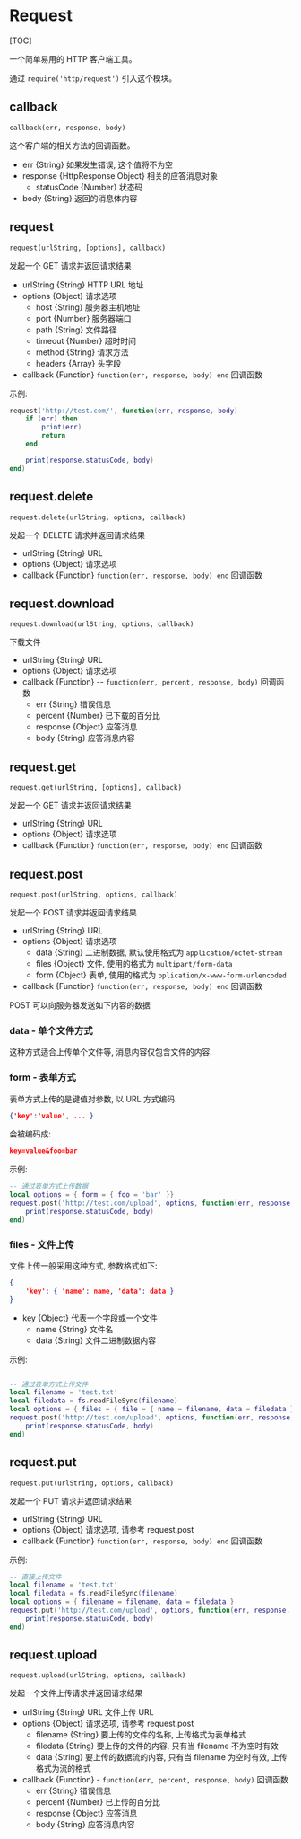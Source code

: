 # Request

[TOC]

一个简单易用的 HTTP 客户端工具。

通过 `require('http/request')` 引入这个模块。

## callback

    callback(err, response, body)

这个客户端的相关方法的回调函数。

- err {String} 如果发生错误, 这个值将不为空
- response {HttpResponse Object} 相关的应答消息对象
  + statusCode {Number} 状态码
- body {String} 返回的消息体内容

## request

    request(urlString, [options], callback)

发起一个 GET 请求并返回请求结果

- urlString {String} HTTP URL 地址
- options {Object} 请求选项
  + host {String} 服务器主机地址
  + port {Number} 服务器端口
  + path {String} 文件路径
  + timeout {Number} 超时时间
  + method {String} 请求方法
  + headers {Array} 头字段
- callback {Function} `function(err, response, body) end` 回调函数

示例:

```lua
request('http://test.com/', function(err, response, body)
    if (err) then
        print(err)
        return
    end

    print(response.statusCode, body)
end)

```

## request.delete

    request.delete(urlString, options, callback)

发起一个 DELETE 请求并返回请求结果

- urlString {String} URL
- options {Object} 请求选项
- callback {Function} `function(err, response, body) end` 回调函数

## request.download

    request.download(urlString, options, callback)

下载文件

- urlString {String} URL
- options {Object} 请求选项
- callback {Function} -- `function(err, percent, response, body)` 回调函数
  + err {String} 错误信息
  + percent {Number} 已下载的百分比
  + response {Object} 应答消息
  + body {String} 应答消息内容

## request.get

    request.get(urlString, [options], callback)

发起一个 GET 请求并返回请求结果

- urlString {String} URL
- options {Object} 请求选项
- callback {Function} `function(err, response, body) end` 回调函数


## request.post

    request.post(urlString, options, callback)

发起一个 POST 请求并返回请求结果

- urlString {String} URL
- options {Object} 请求选项
  + data {String} 二进制数据, 默认使用格式为 `application/octet-stream`
  + files {Object} 文件, 使用的格式为 `multipart/form-data`
  + form {Object} 表单, 使用的格式为 `pplication/x-www-form-urlencoded`
- callback {Function} `function(err, response, body) end` 回调函数

POST 可以向服务器发送如下内容的数据

### data - 单个文件方式

这种方式适合上传单个文件等, 消息内容仅包含文件的内容.

### form - 表单方式

表单方式上传的是键值对参数, 以 URL 方式编码.

```json
{'key':'value', ... } 
```

会被编码成:

```json
key=value&foo=bar
```

示例:

```lua
-- 通过表单方式上传数据 
local options = { form = { foo = 'bar' }}
request.post('http://test.com/upload', options, function(err, response, body)
    print(response.statusCode, body)
end)
```

### files - 文件上传

文件上传一般采用这种方式, 参数格式如下:

```json
{
    'key': { 'name': name, 'data': data }
}
```

- key {Object} 代表一个字段或一个文件
  + name {String} 文件名
  + data {String} 文件二进制数据内容

示例:

```lua

-- 通过表单方式上传文件
local filename = 'test.txt'
local filedata = fs.readFileSync(filename) 
local options = { files = { file = { name = filename, data = filedata } } }
request.post('http://test.com/upload', options, function(err, response, body)
    print(response.statusCode, body)
end)

```

## request.put

    request.put(urlString, options, callback)

发起一个 PUT 请求并返回请求结果

- urlString {String} URL 
- options {Object} 请求选项, 请参考 request.post
- callback {Function} `function(err, response, body) end` 回调函数

示例:

```lua
-- 直接上传文件  
local filename = 'test.txt'
local filedata = fs.readFileSync(filename) 
local options = { filename = filename, data = filedata }
request.put('http://test.com/upload', options, function(err, response, body)
    print(response.statusCode, body)
end)

```


## request.upload

    request.upload(urlString, options, callback)

发起一个文件上传请求并返回请求结果

- urlString {String} URL 文件上传 URL
- options {Object} 请求选项, 请参考 request.post
  + filename {String} 要上传的文件的名称, 上传格式为表单格式
  + filedata {String} 要上传的文件的内容, 只有当 filename 不为空时有效
  + data {String} 要上传的数据流的内容, 只有当 filename 为空时有效, 上传格式为流的格式
- callback {Function} - `function(err, percent, response, body)` 回调函数
  + err {String} 错误信息
  + percent {Number} 已上传的百分比
  + response {Object} 应答消息
  + body {String} 应答消息内容


